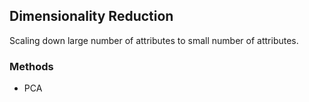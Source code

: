 
## Dimensionality Reduction
  Scaling down large number of attributes to small number of attributes.
  
### Methods
- PCA
